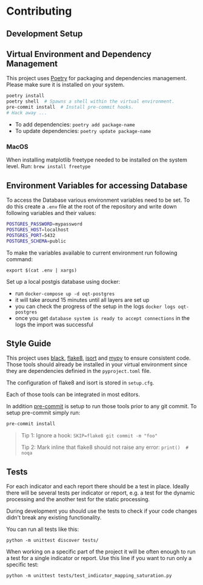 # Contributing

## Development Setup

## Virtual Environment and Dependency Management 

This project uses [Poetry](https://python-poetry.org/docs/) for packaging and dependencies management.
Please make sure it is installed on your system.

```bash
poetry install
poetry shell  # Spawns a shell within the virtual environment.
pre-commit install  # Install pre-commit hooks.
# Hack away ...
```

- To add dependencies: `poetry add package-name`
- To update dependencies: `poetry update package-name`

### MacOS
When installing matplotlib freetype needed to be installed on the system level. Run: `brew install freetype`

## Environment Variables for accessing Database

To access the Database various environment variables need to be set.
To do this create a `.env` file at the root of the repository and write down following variables and their values:

```bash
POSTGRES_PASSWORD=mypassword
POSTGRES_HOST=localhost
POSTGRES_PORT=5432
POSTGRES_SCHEMA=public
```

To make the variables available to current environment run following command:

```
export $(cat .env | xargs)
```

Set up a local postgis database using docker:
* run `docker-compose up -d oqt-postgres`
* it will take around 15 minutes until all layers are set up
* you can check the progress of the setup in the logs `docker logs oqt-postgres`
* once you get `database system is ready to accept connections` in the logs the import was successful


## Style Guide

This project uses [black](https://github.com/psf/black), [flake8](https://gitlab.com/pycqa/flake8), [isort](https://github.com/PyCQA/isort) and [mypy](http://www.mypy-lang.org/) to ensure consistent code. Those tools should already be installed in your virtual environment since they are dependencies definied in the `pyproject.toml` file.

The configuration of flake8 and isort is stored in `setup.cfg`.

Each of those tools can be integrated in most editors.

In addition [pre-commit](https://pre-commit.com/) is setup to run those tools prior to any git commit.
To setup pre-commit simply run:

```bash
pre-commit install
```

> Tip 1: Ignore a hook: `SKIP=flake8 git commit -m "foo"`
>
> Tip 2: Mark inline that flake8 should not raise any error: `print()  # noqa`


## Tests

For each indicator and each report there should be a test in place. Ideally there will be several tests per indicator or report, e.g. a test for the dynamic processing and the another test for the static processing.

During development you should use the tests to check if your code changes didn't break any existing functionality.

You can run all tests like this:
```
python -m unittest discover tests/
```

When working on a specific part of the project it will be often enough to run a test for a single indicator or report. Use this line if you want to run only a specific test:

```
python -m unittest tests/test_indicator_mapping_saturation.py
```
